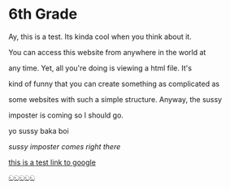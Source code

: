# 6th Grade

Ay, this is a test. Its kinda cool when you think about it.

You can access this website from anywhere in the world at

any time. Yet, all you're doing is viewing a html file. It's

kind of funny that you can create something as complicated as

some websites with such a simple structure. Anyway, the sussy

imposter is coming so I should go.






























yo sussy baka boi

*sussy imposter comes right there*

[this is a test link to google](https://www.google.com/)

ඞඞඞඞඞ
